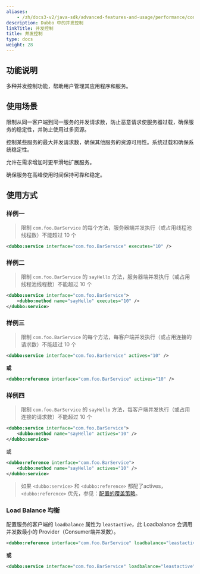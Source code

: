 ```yaml
---
aliases:
    - /zh/docs3-v2/java-sdk/advanced-features-and-usage/performance/concurrency-control/
description: Dubbo 中的并发控制
linkTitle: 并发控制
title: 并发控制
type: docs
weight: 28
---
```


## 功能说明
多种并发控制功能，帮助用户管理其应用程序和服务。

## 使用场景
限制从同一客户端到同一服务的并发请求数，防止恶意请求使服务器过载，确保服务的稳定性，并防止使用过多资源。

控制某些服务的最大并发请求数，确保其他服务的资源可用性。系统过载和确保系统稳定性。

允许在需求增加时更平滑地扩展服务。

确保服务在高峰使用时间保持可靠和稳定。

## 使用方式
### 样例一

> 限制 `com.foo.BarService` 的每个方法，服务器端并发执行（或占用线程池线程数）不能超过 10 个

```xml
<dubbo:service interface="com.foo.BarService" executes="10" />
```

### 样例二

> 限制 `com.foo.BarService` 的 `sayHello` 方法，服务器端并发执行（或占用线程池线程数）不能超过 10 个

```xml
<dubbo:service interface="com.foo.BarService">
    <dubbo:method name="sayHello" executes="10" />
</dubbo:service>
```
### 样例三

> 限制 `com.foo.BarService` 的每个方法，每客户端并发执行（或占用连接的请求数）不能超过 10 个

```xml
<dubbo:service interface="com.foo.BarService" actives="10" />
```

**或**

```xml
<dubbo:reference interface="com.foo.BarService" actives="10" />
```

### 样例四

> 限制 `com.foo.BarService` 的 `sayHello` 方法，每客户端并发执行（或占用连接的请求数）不能超过 10 个

```xml
<dubbo:service interface="com.foo.BarService">
    <dubbo:method name="sayHello" actives="10" />
</dubbo:service>
```

或

```xml
<dubbo:reference interface="com.foo.BarService">
    <dubbo:method name="sayHello" actives="10" />
</dubbo:service>
```

> 如果 `<dubbo:service>` 和 `<dubbo:reference>` 都配了actives，`<dubbo:reference>` 优先，参见：[配置的覆盖策略](../../../reference-manual/config/principle/)。

### Load Balance 均衡

配置服务的客户端的 `loadbalance` 属性为 `leastactive`，此 Loadbalance 会调用并发数最小的 Provider（Consumer端并发数）。

```xml
<dubbo:reference interface="com.foo.BarService" loadbalance="leastactive" />
```

**或**

```xml
<dubbo:service interface="com.foo.BarService" loadbalance="leastactive" />
```